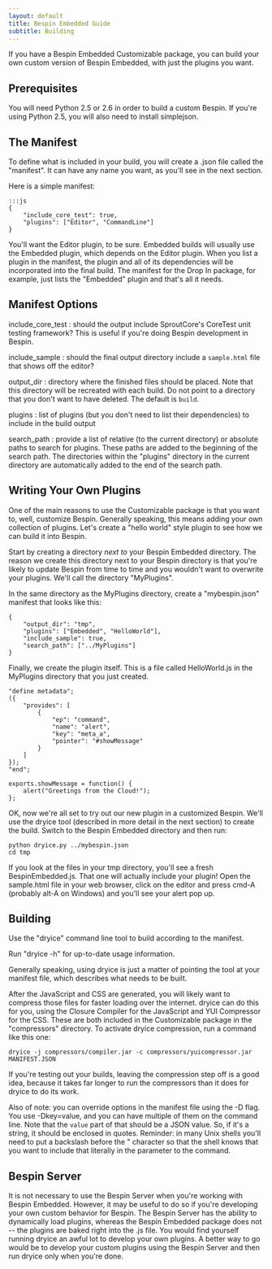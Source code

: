 ```yaml
---
layout: default
title: Bespin Embedded Guide
subtitle: Building
---
```


If you have a Bespin Embedded Customizable package, you can build your own
custom version of Bespin Embedded, with just the plugins you want. 

## Prerequisites ##

You will need Python 2.5 or 2.6 in order to build a custom Bespin. If you're using Python 2.5, you will also need to install simplejson.

## The Manifest ##

To define what is included in your build, you will create a .json file called
the "manifest". It can have any name you want, as you'll see in the next section.

Here is a simple manifest:

    :::js
    {
        "include_core_test": true,
        "plugins": ["Editor", "CommandLine"]
    }

You'll want the Editor plugin, to be sure. Embedded builds will usually use
the Embedded plugin, which depends on the Editor plugin. When you list a 
plugin in the manifest, the plugin and all of its dependencies will be
incorporated into the final build. The manifest for the Drop In package,
for example, just lists the "Embedded" plugin and that's all it needs.

## Manifest Options ##

include\_core_test
:   should the output include SproutCore's CoreTest unit testing framework?
    This is useful if you're doing Bespin development in Bespin.

include_sample
:   should the final output directory include a `sample.html` file that shows
    off the editor?

output_dir
:   directory where the finished files should be placed. Note that this
    directory will be recreated with each build. Do not point to a directory
    that you don't want to have deleted. The default is `build`.

plugins
:   list of plugins (but you don't need to list their dependencies) to include
    in the build output

search_path
:   provide a list of relative (to the current directory) or absolute paths
    to search for plugins. These paths are added to the beginning of the
    search path. The directories within the "plugins" directory in the current
    directory are automatically added to the end of the search path.

## Writing Your Own Plugins ##

One of the main reasons to use the Customizable package is that you want to,
well, customize Bespin. Generally speaking, this means adding your own
collection of plugins. Let's create a "hello world" style plugin to see how
we can build it into Bespin.

Start by creating a directory *next to* your Bespin Embedded directory.
The reason we create this directory next to your Bespin directory is that 
you're likely to update Bespin from time to time and you wouldn't want to
overwrite your plugins. We'll call the directory "MyPlugins".

In the same directory as the MyPlugins directory, create a "mybespin.json"
manifest that looks like this:

    {
        "output_dir": "tmp",
        "plugins": ["Embedded", "HelloWorld"],
        "include_sample": true,
        "search_path": ["../MyPlugins"]
    }

Finally, we create the plugin itself. This is a file called HelloWorld.js
in the MyPlugins directory that you just created.

    "define metadata";
    ({
        "provides": [
            {
                "ep": "command",
                "name": "alert",
                "key": "meta_a",
                "pointer": "#showMessage"
            }
        ]
    });
    "end";

    exports.showMessage = function() {
        alert("Greetings from the Cloud!");
    };

OK, now we're all set to try out our new plugin in a customized Bespin.
We'll use the dryice tool (described in more detail in the next section)
to create the build. Switch to the Bespin Embedded directory and then
run:

    python dryice.py ../mybespin.json
    cd tmp
    
If you look at the files in your tmp directory, you'll see a fresh
BespinEmbedded.js. That one will actually include your plugin! Open the
sample.html file in your web browser, click on the editor and press
cmd-A (probably alt-A on Windows) and you'll see your alert pop up.

## Building ##

Use the "dryice" command line tool to build according to the manifest.

Run "dryice -h" for up-to-date usage information.

Generally speaking, using dryice is just a matter of pointing the tool at
your manifest file, which describes what needs to be built.

After the JavaScript and CSS are generated, you will likely want to compress 
those files for faster loading over the internet. dryice can do this for
you, using the Closure Compiler for the JavaScript and YUI Compressor for
the CSS. These are both included in the Customizable package in the
"compressors" directory. To activate dryice compression, run a command like
this one:

    dryice -j compressors/compiler.jar -c compressors/yuicompressor.jar MANIFEST.JSON

If you're testing out your builds, leaving the compression step off is
a good idea, because it takes far longer to run the compressors than it does
for dryice to do its work.

Also of note: you can override options in the manifest file using the
-D flag. You use -Dkey=value, and you can have multiple of them on the command
line. Note that the `value` part of that should be a JSON value. So, if it's
a string, it should be enclosed in quotes. Reminder: in many Unix shells
you'll need to put a backslash before the " character so that the shell knows
that you want to include that literally in the parameter to the command.

## Bespin Server ##

It is not necessary to use the Bespin Server when you're working with Bespin
Embedded. However, it may be useful to do so if you're developing your own
custom behavior for Bespin. The Bespin Server has the ability to dynamically
load plugins, whereas the Bespin Embedded package does not -- the plugins
are baked right into the .js file. You would find yourself running dryice
an awful lot to develop your own plugins. A better way to go would be to
develop your custom plugins using the Bespin Server and then run dryice
only when you're done.
